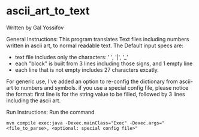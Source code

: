 # ascii_art_to_text
Written by Gal Yossifov

General Instructions:
This program translates Text files including numbers written in ascii art, to normal readable text.
The Default input specs are:
  - text file includes only the characters: ' ', '|', '_'
  - each "block" is built from 3 lines including those signs, and 1 empty line
  - each line that is not empty includes 27 characters excatly.
  
 For generic use, I've added an option to re-config the dictionary from ascii-art to numbers and symbols.
 if you use a special config file, please notice the format: first line is for the string value to be filled, followed by 3 lines including the ascii art.

Run Instructions:
Run the command

```
mvn compile exec:java -Dexec.mainClass="Exec" -Dexec.args="<file_to_parse>, <optional: special config file>" 
```
